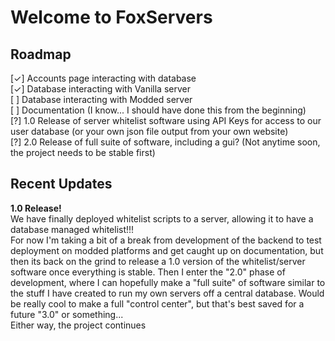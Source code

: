 # Welcome to FoxServers

## Roadmap
[✓] Accounts page interacting with database\
[✓] Database interacting with Vanilla server\
[ ] Database interacting with Modded server\
[ ] Documentation (I know... I should have done this from the beginning)\
[?] 1.0 Release of server whitelist software using API Keys for access to our user database (or your own json file output from your own website)\
[?] 2.0 Release of full suite of software, including a gui? (Not anytime soon, the project needs to be stable first)

## Recent Updates
**1.0 Release!**\
We have finally deployed whitelist scripts to a server, allowing it to have a database managed whitelist!!!\
For now I'm taking a bit of a break from development of the backend to test deployment on modded platforms and get caught up on documentation, but then its back on the grind to release a 1.0 version of the whitelist/server software once everything is stable. Then I enter the "2.0" phase of development, where I can hopefully make a "full suite" of software similar to the stuff I have created to run my own servers off a central database. Would be really cool to make a full "control center", but that's best saved for a future "3.0" or something...\
Either way, the project continues
